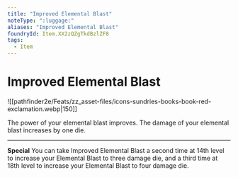 ```yaml
---
title: "Improved Elemental Blast"
noteType: ":luggage:"
aliases: "Improved Elemental Blast"
foundryId: Item.XX2zQZgTkdBzlZF8
tags:
  - Item
---
```


# Improved Elemental Blast
![[pathfinder2e/Feats/zz_asset-files/icons-sundries-books-book-red-exclamation.webp|150]]

The power of your elemental blast improves. The damage of your elemental blast increases by one die.

* * *

**Special** You can take Improved Elemental Blast a second time at 14th level to increase your Elemental Blast to three damage die, and a third time at 18th level to increase your Elemental Blast to four damage die.
